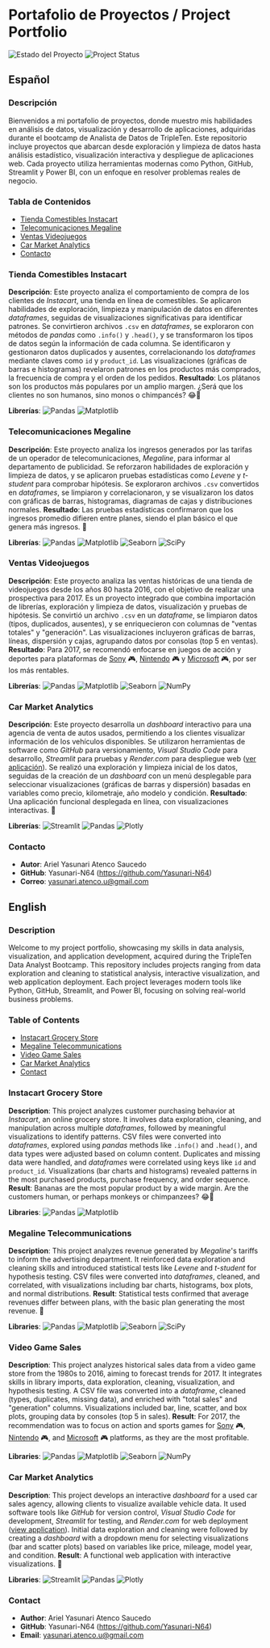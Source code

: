 # Portafolio de Proyectos / Project Portfolio

![Estado del Proyecto](https://img.shields.io/badge/estado-activo-brightgreen.svg)
![Project Status](https://img.shields.io/badge/status-active-brightgreen.svg)

## Español

### Descripción

Bienvenidos a mi portafolio de proyectos, donde muestro mis habilidades en análisis de datos, visualización y desarrollo de aplicaciones, adquiridas durante el bootcamp de Analista de Datos de TripleTen. Este repositorio incluye proyectos que abarcan desde exploración y limpieza de datos hasta análisis estadístico, visualización interactiva y despliegue de aplicaciones web. Cada proyecto utiliza herramientas modernas como Python, GitHub, Streamlit y Power BI, con un enfoque en resolver problemas reales de negocio.

### Tabla de Contenidos

- [Tienda Comestibles Instacart](#tienda-comestibles-instacart)
- [Telecomunicaciones Megaline](#telecomunicaciones-megaline)
- [Ventas Videojuegos](#ventas-videojuegos)
- [Car Market Analytics](#car-market-analytics)
- [Contacto](#contacto)

### Tienda Comestibles Instacart

**Descripción**: Este proyecto analiza el comportamiento de compra de los clientes de *Instacart*, una tienda en línea de comestibles. Se aplicaron habilidades de exploración, limpieza y manipulación de datos en diferentes *dataframes*, seguidas de visualizaciones significativas para identificar patrones. Se convirtieron archivos `.csv` en *dataframes*, se exploraron con métodos de *pandas* como `.info()` y `.head()`, y se transformaron los tipos de datos según la información de cada columna. Se identificaron y gestionaron datos duplicados y ausentes, correlacionando los *dataframes* mediante claves como `id` y `product_id`. Las visualizaciones (gráficas de barras e histogramas) revelaron patrones en los productos más comprados, la frecuencia de compra y el orden de los pedidos. **Resultado**: Los plátanos son los productos más populares por un amplio margen. ¿Será que los clientes no son humanos, sino monos o chimpancés? 😂🐒

**Librerías**:
![Pandas](https://img.shields.io/badge/pandas-%23150458.svg?style=flat&logo=pandas&logoColor=white)
![Matplotlib](https://img.shields.io/badge/matplotlib-%23007ACC.svg?style=flat&logo=matplotlib&logoColor=white)

### Telecomunicaciones Megaline

**Descripción**: Este proyecto analiza los ingresos generados por las tarifas de un operador de telecomunicaciones, *Megaline*, para informar al departamento de publicidad. Se reforzaron habilidades de exploración y limpieza de datos, y se aplicaron pruebas estadísticas como *Levene* y *t-student* para comprobar hipótesis. Se exploraron archivos `.csv` convertidos en *dataframes*, se limpiaron y correlacionaron, y se visualizaron los datos con gráficas de barras, histogramas, diagramas de cajas y distribuciones normales. **Resultado**: Las pruebas estadísticas confirmaron que los ingresos promedio difieren entre planes, siendo el plan básico el que genera más ingresos. 📱

**Librerías**:
![Pandas](https://img.shields.io/badge/pandas-%23150458.svg?style=flat&logo=pandas&logoColor=white)
![Matplotlib](https://img.shields.io/badge/matplotlib-%23007ACC.svg?style=flat&logo=matplotlib&logoColor=white)
![Seaborn](https://img.shields.io/badge/seaborn-%23007ACC.svg?style=flat&logo=seaborn&logoColor=white)
![SciPy](https://img.shields.io/badge/scipy-%23007ACC.svg?style=flat&logo=scipy&logoColor=white)

### Ventas Videojuegos

**Descripción**: Este proyecto analiza las ventas históricas de una tienda de videojuegos desde los años 80 hasta 2016, con el objetivo de realizar una prospectiva para 2017. Es un proyecto integrado que combina importación de librerías, exploración y limpieza de datos, visualización y pruebas de hipótesis. Se convirtió un archivo `.csv` en un *dataframe*, se limpiaron datos (tipos, duplicados, ausentes), y se enriquecieron con columnas de "ventas totales" y "generación". Las visualizaciones incluyeron gráficas de barras, líneas, dispersión y cajas, agrupando datos por consolas (top 5 en ventas). **Resultado**: Para 2017, se recomendó enfocarse en juegos de acción y deportes para plataformas de [Sony](https://www.sony.com/) 🎮, [Nintendo](https://www.nintendo.com/) 🎮 y [Microsoft](https://www.xbox.com/) 🎮, por ser los más rentables.

**Librerías**:
![Pandas](https://img.shields.io/badge/pandas-%23150458.svg?style=flat&logo=pandas&logoColor=white)
![Matplotlib](https://img.shields.io/badge/matplotlib-%23007ACC.svg?style=flat&logo=matplotlib&logoColor=white)
![Seaborn](https://img.shields.io/badge/seaborn-%23007ACC.svg?style=flat&logo=seaborn&logoColor=white)
![NumPy](https://img.shields.io/badge/numpy-%23013243.svg?style=flat&logo=numpy&logoColor=white)

### Car Market Analytics

**Descripción**: Este proyecto desarrolla un *dashboard* interactivo para una agencia de venta de autos usados, permitiendo a los clientes visualizar información de los vehículos disponibles. Se utilizaron herramientas de software como *GitHub* para versionamiento, *Visual Studio Code* para desarrollo, *Streamlit* para pruebas y *Render.com* para despliegue web ([ver aplicación](https://project-portafolio.onrender.com)). Se realizó una exploración y limpieza inicial de los datos, seguidas de la creación de un *dashboard* con un menú desplegable para seleccionar visualizaciones (gráficas de barras y dispersión) basadas en variables como precio, kilometraje, año modelo y condición. **Resultado**: Una aplicación funcional desplegada en línea, con visualizaciones interactivas. 🚗

**Librerías**:
![Streamlit](https://img.shields.io/badge/streamlit-%23FF4B4B.svg?style=flat&logo=streamlit&logoColor=white)
![Pandas](https://img.shields.io/badge/pandas-%23150458.svg?style=flat&logo=pandas&logoColor=white)
![Plotly](https://img.shields.io/badge/plotly-%233F4F75.svg?style=flat&logo=plotly&logoColor=white)

### Contacto

- **Autor**: Ariel Yasunari Atenco Saucedo
- **GitHub**: Yasunari-N64 (https://github.com/Yasunari-N64)
- **Correo**: yasunari.atenco.u@gmail.com

## English

### Description

Welcome to my project portfolio, showcasing my skills in data analysis, visualization, and application development, acquired during the TripleTen Data Analyst Bootcamp. This repository includes projects ranging from data exploration and cleaning to statistical analysis, interactive visualization, and web application deployment. Each project leverages modern tools like Python, GitHub, Streamlit, and Power BI, focusing on solving real-world business problems.

### Table of Contents

- [Instacart Grocery Store](#instacart-grocery-store)
- [Megaline Telecommunications](#megaline-telecommunications)
- [Video Game Sales](#video-game-sales)
- [Car Market Analytics](#car-market-analytics)
- [Contact](#contact)

### Instacart Grocery Store

**Description**: This project analyzes customer purchasing behavior at *Instacart*, an online grocery store. It involves data exploration, cleaning, and manipulation across multiple *dataframes*, followed by meaningful visualizations to identify patterns. CSV files were converted into *dataframes*, explored using *pandas* methods like `.info()` and `.head()`, and data types were adjusted based on column content. Duplicates and missing data were handled, and *dataframes* were correlated using keys like `id` and `product_id`. Visualizations (bar charts and histograms) revealed patterns in the most purchased products, purchase frequency, and order sequence. **Result**: Bananas are the most popular product by a wide margin. Are the customers human, or perhaps monkeys or chimpanzees? 😂🐒

**Libraries**:
![Pandas](https://img.shields.io/badge/pandas-%23150458.svg?style=flat&logo=pandas&logoColor=white)
![Matplotlib](https://img.shields.io/badge/matplotlib-%23007ACC.svg?style=flat&logo=matplotlib&logoColor=white)

### Megaline Telecommunications

**Description**: This project analyzes revenue generated by *Megaline*'s tariffs to inform the advertising department. It reinforced data exploration and cleaning skills and introduced statistical tests like *Levene* and *t-student* for hypothesis testing. CSV files were converted into *dataframes*, cleaned, and correlated, with visualizations including bar charts, histograms, box plots, and normal distributions. **Result**: Statistical tests confirmed that average revenues differ between plans, with the basic plan generating the most revenue. 📱

**Libraries**:
![Pandas](https://img.shields.io/badge/pandas-%23150458.svg?style=flat&logo=pandas&logoColor=white)
![Matplotlib](https://img.shields.io/badge/matplotlib-%23007ACC.svg?style=flat&logo=matplotlib&logoColor=white)
![Seaborn](https://img.shields.io/badge/seaborn-%23007ACC.svg?style=flat&logo=seaborn&logoColor=white)
![SciPy](https://img.shields.io/badge/scipy-%23007ACC.svg?style=flat&logo=scipy&logoColor=white)

### Video Game Sales

**Description**: This project analyzes historical sales data from a video game store from the 1980s to 2016, aiming to forecast trends for 2017. It integrates skills in library imports, data exploration, cleaning, visualization, and hypothesis testing. A CSV file was converted into a *dataframe*, cleaned (types, duplicates, missing data), and enriched with "total sales" and "generation" columns. Visualizations included bar, line, scatter, and box plots, grouping data by consoles (top 5 in sales). **Result**: For 2017, the recommendation was to focus on action and sports games for [Sony](https://www.sony.com/) 🎮, [Nintendo](https://www.nintendo.com/) 🎮, and [Microsoft](https://www.xbox.com/) 🎮 platforms, as they are the most profitable.

**Libraries**:
![Pandas](https://img.shields.io/badge/pandas-%23150458.svg?style=flat&logo=pandas&logoColor=white)
![Matplotlib](https://img.shields.io/badge/matplotlib-%23007ACC.svg?style=flat&logo=matplotlib&logoColor=white)
![Seaborn](https://img.shields.io/badge/seaborn-%23007ACC.svg?style=flat&logo=seaborn&logoColor=white)
![NumPy](https://img.shields.io/badge/numpy-%23013243.svg?style=flat&logo=numpy&logoColor=white)

### Car Market Analytics

**Description**: This project develops an interactive *dashboard* for a used car sales agency, allowing clients to visualize available vehicle data. It used software tools like *GitHub* for version control, *Visual Studio Code* for development, *Streamlit* for testing, and *Render.com* for web deployment ([view application](https://project-portafolio.onrender.com)). Initial data exploration and cleaning were followed by creating a *dashboard* with a dropdown menu for selecting visualizations (bar and scatter plots) based on variables like price, mileage, model year, and condition. **Result**: A functional web application with interactive visualizations. 🚗

**Libraries**:
![Streamlit](https://img.shields.io/badge/streamlit-%23FF4B4B.svg?style=flat&logo=streamlit&logoColor=white)
![Pandas](https://img.shields.io/badge/pandas-%23150458.svg?style=flat&logo=pandas&logoColor=white)
![Plotly](https://img.shields.io/badge/plotly-%233F4F75.svg?style=flat&logo=plotly&logoColor=white)

### Contact

- **Author**: Ariel Yasunari Atenco Saucedo
- **GitHub**: Yasunari-N64 (https://github.com/Yasunari-N64)
- **Email**: yasunari.atenco.u@gmail.com